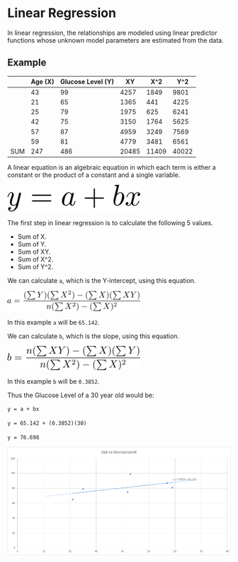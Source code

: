 # Linear Regression

In linear regression, the relationships are modeled using linear predictor functions whose unknown model parameters are estimated from the data. 


## Example

|     | Age (X) | Glucose Level (Y) | XY    | X^2   | Y^2   |
| --- | ------- | ----------------- | ----- | ----- | ----- |
|     | 43      | 99                | 4257  | 1849  | 9801  |
|     | 21      | 65                | 1365  | 441   | 4225  |
|     | 25      | 79                | 1975  | 625   | 6241  |
|     | 42      | 75                | 3150  | 1764  | 5625  |
|     | 57      | 87                | 4959  | 3249  | 7569  |
|     | 59      | 81                | 4779  | 3481  | 6561  |
| SUM | 247     | 486               | 20485 | 11409 | 40022 |


A linear equation is an algebraic equation in which each term is either a constant or the product of a constant and a single variable.

![](https://github.com/barend-erasmus/linear-regression/raw/master/images/y-equation.png)

The first step in linear regression is to calculate the following 5 values.

* Sum of X.
* Sum of Y.
* Sum of XY.
* Sum of X^2.
* Sum of Y^2.

We can calculate `a`, which is the Y-intercept, using this equation.

![](https://github.com/barend-erasmus/linear-regression/raw/master/images/a-equation.png)

In this example `a` will be `65.142`.

We can calculate `b`, which is the slope, using this equation.

![](https://github.com/barend-erasmus/linear-regression/raw/master/images/b-equation.png)

In this example `b` will be `0.3852`.

Thus the Glucose Level of a 30 year old would be:

```
y = a + bx

y = 65.142 + (0.3852)(30)

y = 76.698
```

![](https://github.com/barend-erasmus/linear-regression/raw/master/images/chart.png)